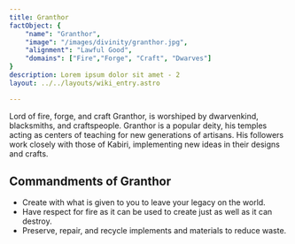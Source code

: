 ```yaml
---
title: Granthor
factObject: {
    "name": "Granthor",
    "image": "/images/divinity/granthor.jpg",
    "alignment": "Lawful Good",
    "domains": ["Fire","Forge", "Craft", "Dwarves"]
}
description: Lorem ipsum dolor sit amet - 2
layout: ../../layouts/wiki_entry.astro

---
```


Lord of fire, forge, and craft Granthor, is worshiped by dwarvenkind, blacksmiths, and craftspeople. Granthor is a popular deity, his temples acting as centers of teaching for new generations of artisans. His followers work closely with those of Kabiri, implementing new ideas in their designs and crafts.

## Commandments of Granthor
* Create with what is given to you to leave your legacy on the world.
* Have respect for fire as it can be used to create just as well as it can destroy.
* Preserve, repair, and recycle implements and materials to reduce waste.
